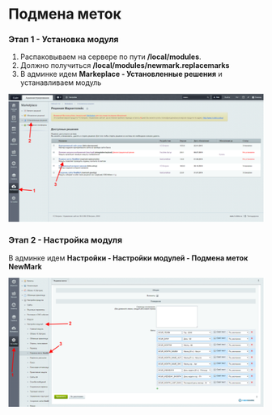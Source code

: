 # Подмена меток #

### Этап 1 - Установка модуля ###

1. Распаковываем на сервере по пути **/local/modules**.
2. Должно получиться **/local/modules/newmark.replacemarks**
3. В админке идем **Markeplace - Установленные решения** и устанавливаем модуль


![Шаг 1](/readme/replacemarks1.png)

### Этап 2 - Настройка модуля ###

В админке идем **Настройки - Настройки модулей - Подмена меток NewMark**

![Шаг 2](/readme/replacemarks2.png)
